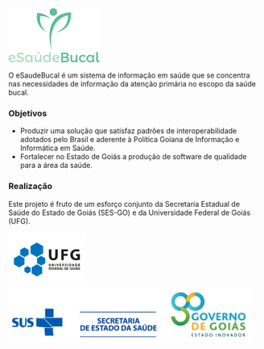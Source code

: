 <img src="info/logo/logo-642x380.png" height="107">

O eSaudeBucal é um sistema de informação em saúde que se concentra nas necessidades de informação da atenção primária no escopo da saúde bucal.

### Objetivos
- Produzir uma solução que satisfaz padrões de interoperabilidade adotados pelo Brasil e aderente à Política Goiana de Informação e Informática em Saúde. 
- Fortalecer no Estado de Goiás a produção de software de qualidade para a área da saúde.

### Realização
Este projeto é fruto de um esforço conjunto da Secretaria Estadual de Saúde do Estado de Goiás (SES-GO) e da Universidade Federal de Goiás (UFG). 

<div><img src="info/logo/ufg.png" height="107"></div>
<div><img src="info/logo/ses-go.png" height="107"></div>
